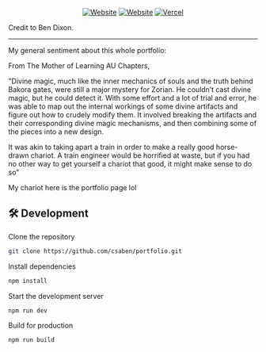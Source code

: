 <div align="center">


[![Website](https://img.shields.io/badge/%20%F0%9F%8F%A1%20website-0072ff.svg?longCache=true&style=for-the-badge)](https://portfolio-v2-kappa-dun-71.vercel.app/)
[![Website](https://img.shields.io/badge/Deploy-brightgreen.svg?logo=vercel&longCache=true&style=for-the-badge)](https://portfolio-v2-kappa-dun-71.vercel.app/)
[![Vercel](https://img.shields.io/badge/-powered%20by%20vercel-black.svg?logo=vercel&longCache=true&style=for-the-badge)](https://vercel.com/home?utm_source=nuro&utm_campaign=oss)

</div>
Credit to Ben Dixon.
 
---

My general sentiment about this whole portfolio:

From The Mother of Learning AU Chapters,

"Divine magic, much like the inner mechanics of souls and the truth behind Bakora gates, were still a major mystery for Zorian. He couldn’t cast divine magic, but he could detect it. With some effort and a lot of trial and error, he was able to map out the internal workings of some divine artifacts and figure out how to crudely modify them. It involved breaking the artifacts and their corresponding divine magic mechanisms, and then combining some of the pieces into a new design.

It was akin to taking apart a train in order to make a really good horse-drawn chariot. A train engineer would be horrified at waste, but if you had no other way to get yourself a chariot that good, it might make sense to do so"

My chariot here is the portfolio page lol

## 🛠 Development

Clone the repository

```zsh
git clone https://github.com/csaben/portfolio.git
```

Install dependencies

```zsh
npm install
```

Start the development server

```zsh
npm run dev
```

Build for production

```zsh
npm run build

```
